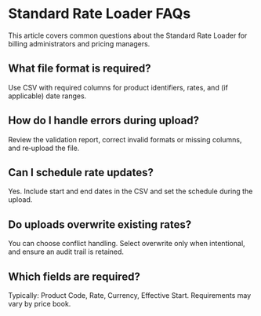# Standard Rate Loader FAQs

This article covers common questions about the Standard Rate Loader for billing administrators and pricing managers.

## What file format is required?

Use CSV with required columns for product identifiers, rates, and (if applicable) date ranges.

## How do I handle errors during upload?

Review the validation report, correct invalid formats or missing columns, and re‑upload the file.

## Can I schedule rate updates?

Yes. Include start and end dates in the CSV and set the schedule during the upload.

## Do uploads overwrite existing rates?

You can choose conflict handling. Select overwrite only when intentional, and ensure an audit trail is retained.

## Which fields are required?

Typically: Product Code, Rate, Currency, Effective Start. Requirements may vary by price book.
